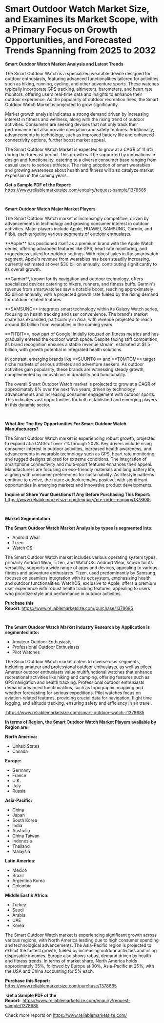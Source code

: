 <p><h1>Smart Outdoor Watch Market Size, and Examines its Market Scope, with a Primary Focus on Growth Opportunities, and Forecasted Trends Spanning from 2025 to 2032</h1></p><p><strong>Smart Outdoor Watch Market Analysis and Latest Trends</strong></p>
<p><p>The Smart Outdoor Watch is a specialized wearable device designed for outdoor enthusiasts, featuring advanced functionalities tailored for activities such as hiking, running, cycling, and other adventure sports. These watches typically incorporate GPS tracking, altimeters, barometers, and heart rate monitors, offering users real-time data and insights to enhance their outdoor experience. As the popularity of outdoor recreation rises, the Smart Outdoor Watch Market is projected to grow significantly.</p><p>Market growth analysis indicates a strong demand driven by increasing interest in fitness and wellness, along with the rising trend of outdoor activities. Consumers are seeking devices that not only track their performance but also provide navigation and safety features. Additionally, advancements in technology, such as improved battery life and enhanced connectivity options, further boost market appeal. </p><p>The Smart Outdoor Watch Market is expected to grow at a CAGR of 11.6% during the forecast period. This growth will be supported by innovations in design and functionality, catering to a diverse consumer base ranging from casual users to serious athletes. The rising adoption of smart wearables and growing awareness about health and fitness will also catalyze market expansion in the coming years.</p></p>
<p><strong>Get a Sample PDF of the Report:&nbsp;</strong> <a href="https://www.reliablemarketsize.com/enquiry/request-sample/1378685?utm_campaign=1872&utm_medium=2&utm_source=Github&utm_content=ia&utm_term=06022025&utm_id=smart-outdoor-watch">https://www.reliablemarketsize.com/enquiry/request-sample/1378685</a></p>
<p>&nbsp;</p>
<p><strong>Smart Outdoor Watch Major Market Players</strong></p>
<p><p>The Smart Outdoor Watch market is increasingly competitive, driven by advancements in technology and growing consumer interest in outdoor activities. Major players include Apple, HUAWEI, SAMSUNG, Garmin, and Fitbit, each targeting various segments of outdoor enthusiasts.</p><p>**Apple** has positioned itself as a premium brand with the Apple Watch series, offering advanced features like GPS, heart rate monitoring, and ruggedness suited for outdoor settings. With robust sales in the smartwatch segment, Apple's revenue from wearables has been steadily increasing, currently estimated at over $30 billion annually, contributing significantly to its overall growth.</p><p>**Garmin**, known for its navigation and outdoor technology, offers specialized devices catering to hikers, runners, and fitness buffs. Garmin's revenue from smartwatches saw a notable boost, reaching approximately $5 billion annually, with a projected growth rate fueled by the rising demand for outdoor-related features.</p><p>**SAMSUNG** integrates smart technology within its Galaxy Watch series, focusing on health tracking and user convenience. The brand's market share has expanded, particularly in Asia, with revenue projected to reach around $8 billion from wearables in the coming years.</p><p>**FITBIT**, now part of Google, initially focused on fitness metrics and has gradually entered the outdoor watch space. Despite facing stiff competition, its brand recognition ensures a stable revenue stream, estimated at $1.5 billion, with growth potential in integrated health solutions.</p><p>In contrast, emerging brands like **SUUNTO** and **TOMTOM** target niche markets of serious athletes and adventure seekers. As outdoor activities gain popularity, these brands are witnessing steady growth, complemented by innovations in durability and functionality.</p><p>The overall Smart Outdoor Watch market is projected to grow at a CAGR of approximately 8% over the next five years, driven by technology advancements and increasing consumer engagement with outdoor sports. This indicates vast opportunities for both established and emerging players in this dynamic sector.</p></p>
<p>&nbsp;</p>
<p><strong>What Are The Key Opportunities For Smart Outdoor Watch Manufacturers?</strong></p>
<p><p>The Smart Outdoor Watch market is experiencing robust growth, projected to expand at a CAGR of over 7% through 2028. Key drivers include rising consumer interest in outdoor activities, increased health awareness, and advancements in wearable technology such as GPS, heart rate monitoring, and rugged designs tailored for extreme conditions. The integration of smartphone connectivity and multi-sport features enhances their appeal. Manufacturers are focusing on eco-friendly materials and long battery life, aligning with consumer preferences for sustainability. As lifestyle patterns continue to evolve, the future outlook remains positive, with significant opportunities in emerging markets and innovative product developments.</p></p>
<p><strong>Inquire or Share Your Questions If Any Before Purchasing This Report:</strong> <a href="https://www.reliablemarketsize.com/enquiry/pre-order-enquiry/1378685?utm_campaign=1872&utm_medium=2&utm_source=Github&utm_content=ia&utm_term=06022025&utm_id=smart-outdoor-watch">https://www.reliablemarketsize.com/enquiry/pre-order-enquiry/1378685</a></p>
<p>&nbsp;</p>
<p><strong>Market Segmentation</strong></p>
<p><strong>The Smart Outdoor Watch Market Analysis by types is segmented into:</strong></p>
<p><ul><li>Android Wear</li><li>Tizen</li><li>Watch OS</li></ul></p>
<p><p>The Smart Outdoor Watch market includes various operating system types, primarily Android Wear, Tizen, and WatchOS. Android Wear, known for its versatility, supports a wide range of apps and devices, appealing to various fitness and adventure enthusiasts. Tizen, used predominantly by Samsung, focuses on seamless integration with its ecosystem, emphasizing health and outdoor functionalities. WatchOS, exclusive to Apple, offers a premium user experience with robust health tracking features, appealing to users who prioritize style and performance in outdoor activities.</p></p>
<p><strong>Purchase this Report:&nbsp;</strong><a href="https://www.reliablemarketsize.com/purchase/1378685?utm_campaign=1872&utm_medium=2&utm_source=Github&utm_content=ia&utm_term=06022025&utm_id=smart-outdoor-watch">https://www.reliablemarketsize.com/purchase/1378685</a></p>
<p>&nbsp;</p>
<p><strong>The Smart Outdoor Watch Market Industry Research by Application is segmented into:</strong></p>
<p><ul><li>Amateur Outdoor Enthusiasts</li><li>Professional Outdoor Enthusiasts</li><li>Pilot Watches</li></ul></p>
<p><p>The Smart Outdoor Watch market caters to diverse user segments, including amateur and professional outdoor enthusiasts, as well as pilots. Amateur outdoor enthusiasts value multifunctional watches that enhance recreational activities like hiking and camping, offering features such as GPS navigation and health tracking. Professional outdoor enthusiasts demand advanced functionalities, such as topographic mapping and weather forecasting for serious expeditions. Pilot watches focus on aviation-related features, providing crucial data for navigation, flight time logging, and altitude tracking, ensuring safety and efficiency in air travel.</p></p>
<p><a href="https://www.reliablemarketsize.com/smart-outdoor-watch-r1378685?utm_campaign=1872&utm_medium=2&utm_source=Github&utm_content=ia&utm_term=06022025&utm_id=smart-outdoor-watch">&nbsp;https://www.reliablemarketsize.com/smart-outdoor-watch-r1378685</a></p>
<p><strong>In terms of Region, the Smart Outdoor Watch Market Players available by Region are:</strong></p>
<p>
    <p> <strong> North America: </strong>
        <ul>
            <li>United States</li>
            <li>Canada</li>
        </ul>
        </p> 
    <p> <strong> Europe: </strong>
        <ul>
            <li>Germany</li>
            <li>France</li>
            <li>U.K.</li>
            <li>Italy</li>
            <li>Russia</li>
        </ul>
        </p> 
    <p> <strong> Asia-Pacific: </strong>
        <ul>
            <li>China</li>
            <li>Japan</li>
            <li>South Korea</li>
            <li>India</li>
            <li>Australia</li>
            <li>China Taiwan</li>
            <li>Indonesia</li>
            <li>Thailand</li>
            <li>Malaysia</li>
        </ul>
        </p> 
    <p> <strong> Latin America: </strong>
        <ul>
            <li>Mexico</li>
            <li>Brazil</li>
            <li>Argentina Korea</li>
            <li>Colombia</li>
        </ul>
        </p> 
    <p> <strong> Middle East & Africa: </strong>
        <ul>
            <li>Turkey</li>
            <li>Saudi</li>
            <li>Arabia</li>
            <li>UAE</li>
            <li>Korea</li>
        </ul>
    </p>
    </p>
<p><p>The Smart Outdoor Watch market is experiencing significant growth across various regions, with North America leading due to high consumer spending and technological advancements. The Asia-Pacific region is projected to exhibit the fastest growth, fueled by increasing outdoor activities and rising disposable incomes. Europe also shows robust demand driven by health and fitness trends. In terms of market share, North America holds approximately 35%, followed by Europe at 30%, Asia-Pacific at 25%, with the USA and China accounting for 5% each.</p></p>
<p><strong>Purchase this Report: </strong><a href="https://www.reliablemarketsize.com/purchase/1378685?utm_campaign=1872&utm_medium=2&utm_source=Github&utm_content=ia&utm_term=06022025&utm_id=smart-outdoor-watch">https://www.reliablemarketsize.com/purchase/1378685</a></p>
<p>&nbsp;<strong>Get a Sample PDF of the Report:&nbsp;&nbsp;</strong><a href="https://www.reliablemarketsize.com/enquiry/request-sample/1378685?utm_campaign=1872&utm_medium=2&utm_source=Github&utm_content=ia&utm_term=06022025&utm_id=smart-outdoor-watch">https://www.reliablemarketsize.com/enquiry/request-sample/1378685</a></p>
<p><strong></strong></p>
<p>Check more reports on <a href="https://www.reliablemarketsize.com/?utm_campaign=1872&utm_medium=2&utm_source=Github&utm_content=ia&utm_term=06022025&utm_id=smart-outdoor-watch">https://www.reliablemarketsize.com/</a></p>